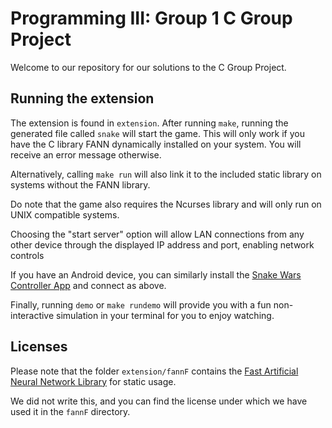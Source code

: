 # Programming III: Group 1 C Group Project #

Welcome to our repository for our solutions to the C Group Project.

## Running the extension ##
The extension is found in `extension`. After running `make`, running the generated file called `snake` will start the game. This will only work if you have the C library FANN dynamically installed on your system. You will receive an error message otherwise.

Alternatively, calling `make run` will also link it to the included static library on systems without the FANN library.

Do note that the game also requires the Ncurses library and will only run on UNIX compatible systems.

Choosing the "start server" option will allow LAN connections from any other device through the displayed IP address and port, enabling network controls

If you have an Android device, you can similarly install the [Snake Wars Controller App](https://play.google.com/store/apps/details?id=com.cproject.group1.snakewars) and connect as above.

Finally, running `demo` or `make rundemo` will provide you with a fun non-interactive simulation in your terminal for you to enjoy watching.

## Licenses ##
Please note that the folder `extension/fannF` contains the [Fast Artificial Neural Network Library](http://leenissen.dk/fann/wp/) for static usage. 

We did not write this, and you can find the license under which we have used it in the `fannF` directory.
